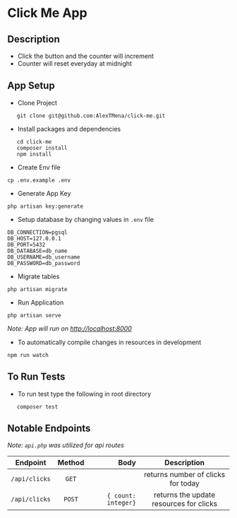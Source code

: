 # Click Me App

## Description

-   Click the button and the counter will increment
-   Counter will reset everyday at midnight

## App Setup

-   Clone Project

```
   git clone git@github.com:AlexTMena/click-me.git
```

-   Install packages and dependencies

```
   cd click-me
   composer install
   npm install
```

-   Create Env file

```
cp .env.example .env
```

-   Generate App Key

```
php artisan key:generate
```

-   Setup database by changing values in `.env` file

```
DB_CONNECTION=pgsql
DB_HOST=127.0.0.1
DB_PORT=5432
DB_DATABASE=db_name
DB_USERNAME=db_username
DB_PASSWORD=db_password
```

-   Migrate tables

```
php artisan migrate
```

-   Run Application

```
php artisan serve
```

_Note: App will run on <http://localhost:8000>_

-   To automatically compile changes in resources in development

```
npm run watch
```

## To Run Tests

-   To run test type the following in root directory

```
   composer test
```

## Notable Endpoints

_Note: `api.php` was utilized for api routes_

| Endpoint      | Method |                Body |               Description               |
| ------------- | :----: | ------------------: | :-------------------------------------: |
| `/api/clicks` | `GET`  |                     |   returns number of clicks for today    |
| `/api/clicks` | `POST` | `{ count: integer}` | returns the update resources for clicks |
